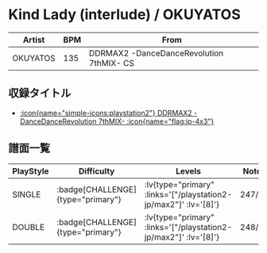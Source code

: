 # Kind Lady (interlude) / OKUYATOS

|Artist|BPM|From|
|------|---|----|
|OKUYATOS|135|DDRMAX2 -DanceDanceRevolution 7thMIX- CS|

## 収録タイトル

- [ :icon{name="simple-icons:playstation2"} DDRMAX2 -DanceDanceRevolution 7thMIX- :icon{name="flag:jp-4x3"} ](/playstation2-jp/max2)

## 譜面一覧

|PlayStyle|Difficulty|Levels|Notes|Movie|
|---------|----------|------|-----|-----|
|SINGLE| :badge[CHALLENGE]{type="primary"} | :lv{type="primary" :links='["/playstation2-jp/max2"]' :lv='[8]'} |247/29||
|DOUBLE| :badge[CHALLENGE]{type="primary"} | :lv{type="primary" :links='["/playstation2-jp/max2"]' :lv='[8]'} |248/29||
